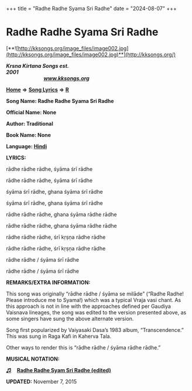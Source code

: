 +++
title = "Radhe Radhe Syama Sri Radhe"
date = "2024-08-07"
+++

# Radhe Radhe Syama Sri Radhe
[**![http://kksongs.org/image_files/image002.jpg](http://kksongs.org/image_files/image002.jpg)**](http://kksongs.org/)

**_Krsna Kirtana Songs est. 2001_**                                                                                                                                                 **_www.kksongs.org_**

**[Home](http://kksongs.org/)** **⇒** **[Song Lyrics](http://kksongs.org/lyrics.html)** **⇒** **[R](http://kksongs.org/songs/song_r.html)**

**Song Name: Radhe Radhe Syama Sri Radhe**

**Official Name: None**

**Author: Traditional**

**Book Name: None**

**Language: [Hindi](http://kksongs.org/language/list/hindi.html)**

**LYRICS:**

rādhe rādhe rādhe, śyāma śrī rādhe

rādhe rādhe rādhe, śyāma śrī rādhe

śyāma śrī rādhe, ghana śyāma śrī rādhe

śyāma śrī rādhe, ghana śyāma śrī rādhe

rādhe rādhe rādhe, ghana śyāma rādhe rādhe

rādhe rādhe rādhe, ghana śyāma rādhe rādhe

rādhe rādhe rādhe, śrī kṛṣṇa rādhe rādhe

rādhe rādhe rādhe, śrī kṛṣṇa rādhe rādhe

rādhe rādhe / śyāma śrī rādhe

rādhe rādhe / śyāma śrī rādhe

**REMARKS/EXTRA INFORMATION:**

This song was originally “rādhe rādhe / śyāma se milāde” (“Radhe Radhe! Please introduce me to Syama!) which was a typical Vraja vasi chant. As this approach is not in line with the approaches defined per Gaudiya Vaisnava lineages, the song was edited to the version presented above, as some singers have sung the above alternate version.

Song first popularized by Vaiyasaki Dasa’s 1983 album, “Transcendence.” This was sung in Raga Kafi in Kaherva Tala.

Other ways to render this is “rādhe rādhe / śyāma rādhe rādhe.”

**MUSICAL NOTATION:**

[**♫**](http://kksongs.org/vsongs/radheradhesyamasriradhe.html)    **[Radhe Radhe Syam Sri Radhe (edited)](http://kksongs.org/vsongs/radheradhesyamasriradhe.html)**

**UPDATED:** November 7, 2015